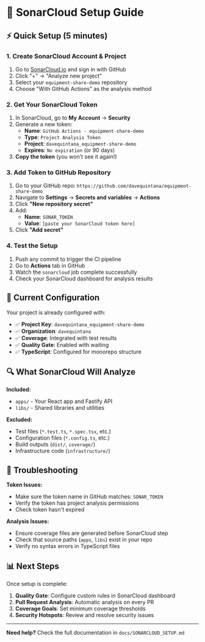 # 🚀 SonarCloud Setup Guide

## ⚡ Quick Setup (5 minutes)

### 1. Create SonarCloud Account & Project
1. Go to [SonarCloud.io](https://sonarcloud.io) and sign in with GitHub
2. Click "+" → "Analyze new project"
3. Select your `equipment-share-demo` repository
4. Choose "With GitHub Actions" as the analysis method

### 2. Get Your SonarCloud Token
1. In SonarCloud, go to **My Account** → **Security**
2. Generate a new token:
   - **Name**: `GitHub Actions - equipment-share-demo`
   - **Type**: `Project Analysis Token`
   - **Project**: `davequintana_equipment-share-demo`
   - **Expires**: `No expiration` (or 90 days)
3. **Copy the token** (you won't see it again!)

### 3. Add Token to GitHub Repository
1. Go to your GitHub repo: `https://github.com/davequintana/equipment-share-demo`
2. Navigate to **Settings** → **Secrets and variables** → **Actions**
3. Click **"New repository secret"**
4. Add:
   - **Name**: `SONAR_TOKEN`
   - **Value**: `[paste your SonarCloud token here]`
5. Click **"Add secret"**

### 4. Test the Setup
1. Push any commit to trigger the CI pipeline
2. Go to **Actions** tab in GitHub
3. Watch the `sonarcloud` job complete successfully
4. Check your SonarCloud dashboard for analysis results

## 🎯 Current Configuration

Your project is already configured with:
- ✅ **Project Key**: `davequintana_equipment-share-demo`
- ✅ **Organization**: `davequintana`  
- ✅ **Coverage**: Integrated with test results
- ✅ **Quality Gate**: Enabled with waiting
- ✅ **TypeScript**: Configured for monorepo structure

## 🔍 What SonarCloud Will Analyze

**Included:**
- `apps/` - Your React app and Fastify API
- `libs/` - Shared libraries and utilities

**Excluded:**
- Test files (`*.test.ts`, `*.spec.tsx`, etc.)
- Configuration files (`*.config.ts`, etc.)
- Build outputs (`dist/`, `coverage/`)
- Infrastructure code (`infrastructure/`)

## 🚨 Troubleshooting

**Token Issues:**
- Make sure the token name in GitHub matches: `SONAR_TOKEN`
- Verify the token has project analysis permissions
- Check token hasn't expired

**Analysis Issues:**
- Ensure coverage files are generated before SonarCloud step
- Check that source paths (`apps`, `libs`) exist in your repo
- Verify no syntax errors in TypeScript files

## 📊 Next Steps

Once setup is complete:
1. **Quality Gate**: Configure custom rules in SonarCloud dashboard
2. **Pull Request Analysis**: Automatic analysis on every PR
3. **Coverage Goals**: Set minimum coverage thresholds
4. **Security Hotspots**: Review and resolve security issues

---

**Need help?** Check the full documentation in `docs/SONARCLOUD_SETUP.md`
